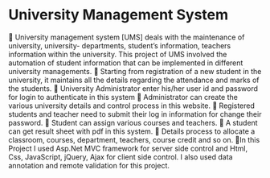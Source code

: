 # University Management System
	University management system [UMS] deals with the maintenance of university, university-   departments, student’s information, teachers information within the university. This project of UMS involved the automation of student information that can be implemented in different university managements.
	 Starting from registration of a new student in the university, it maintains all the details regarding the attendance and marks of the students.
	University Administrator enter his/her user id and password for login to authenticate in this system
	Administrator can create the various university details and control process in this website.
	Registered students and teacher need to submit their log in information for change their password.
	Student can assign various courses and teachers.
	A student can get result sheet with pdf in this system.
	Details process to allocate a classroom, courses, department, teachers, course credit and so on.
In this Project I used Asp.Net MVC framework for server side control and Html, Css, JavaScript, jQuery, Ajax for client side control. I also used data annotation and remote validation for this project.


